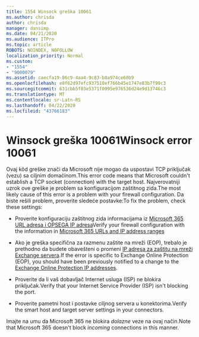 ```yaml
---
title: 1554 Winsock greška 10061
ms.author: chrisda
author: chrisda
manager: dansimp
ms.date: 04/21/2020
ms.audience: ITPro
ms.topic: article
ROBOTS: NOINDEX, NOFOLLOW
localization_priority: Normal
ms.custom:
- "1554"
- "9000079"
ms.assetid: caecfa19-86c9-4aa4-9c83-b8a974ce60b9
ms.openlocfilehash: e8f62d97efc937518ef766b45e1747e83b7f99c3
ms.sourcegitcommit: 631cbb5f03e5371f0995e976536d24e9d13746c3
ms.translationtype: MT
ms.contentlocale: sr-Latn-RS
ms.lasthandoff: 04/22/2020
ms.locfileid: "43766183"
---
```

# <a name="winsock-error-10061"></a><span data-ttu-id="39d1e-102">Winsock greška 10061</span><span class="sxs-lookup"><span data-stu-id="39d1e-102">Winsock error 10061</span></span>

<span data-ttu-id="39d1e-103">Ovaj kôd greške znači da Microsoft nije mogao da uspostavi TCP priključak (vezu) sa ciljnim domaćinom.</span><span class="sxs-lookup"><span data-stu-id="39d1e-103">This error code means that Microsoft couldn't establish a TCP socket (connection) with the target host.</span></span> <span data-ttu-id="39d1e-104">Najverovatniji uzrok ove greške je problem sa konfiguracijom zaštitnog zida.</span><span class="sxs-lookup"><span data-stu-id="39d1e-104">The most likely cause of this error is a problem with your firewall configuration.</span></span> <span data-ttu-id="39d1e-105">Da biste rešili problem, proverite sledeće postavke:</span><span class="sxs-lookup"><span data-stu-id="39d1e-105">To fix the problem, check these settings:</span></span>

- <span data-ttu-id="39d1e-106">Proverite konfiguraciju zaštitnog zida informacijama iz [Microsoft 365 URL adresa i OPSEGA IP adresa](https://docs.microsoft.com/office365/enterprise/urls-and-ip-address-ranges)</span><span class="sxs-lookup"><span data-stu-id="39d1e-106">Verify your firewall configuration with the information in [Microsoft 365 URLs and IP address ranges](https://docs.microsoft.com/office365/enterprise/urls-and-ip-address-ranges)</span></span>

- <span data-ttu-id="39d1e-107">Ako je greška specifična za razmenu zaštite na mreži (EOP), trebalo je prethodno da budete obavešteni o promeni [IP adresa za zaštitu na mreži Exchange servera](https://docs.microsoft.com/office365/SecurityCompliance/eop/exchange-online-protection-ip-addresses).</span><span class="sxs-lookup"><span data-stu-id="39d1e-107">If the error is specific to Exchange Online Protection (EOP), you should have been previously notified to a change to the [Exchange Online Protection IP addresses](https://docs.microsoft.com/office365/SecurityCompliance/eop/exchange-online-protection-ip-addresses).</span></span>

- <span data-ttu-id="39d1e-108">Proverite da li vaš dobavljač Internet usluga (ISP) ne blokira priključak.</span><span class="sxs-lookup"><span data-stu-id="39d1e-108">Verify that your Internet Service Provider (ISP) isn't blocking the port.</span></span>

- <span data-ttu-id="39d1e-109">Proverite pametni host i postavke ciljnog servera u konektorima.</span><span class="sxs-lookup"><span data-stu-id="39d1e-109">Verify the smart host and target server settings in your connectors.</span></span>

<span data-ttu-id="39d1e-110">Imajte na umu da Microsoft 365 ne blokira *dolazne* veze na ovaj način.</span><span class="sxs-lookup"><span data-stu-id="39d1e-110">Note that Microsoft 365 doesn't block *incoming* connections in this manner.</span></span>
